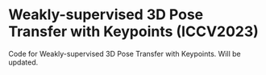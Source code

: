 # Weakly-supervised 3D Pose Transfer with Keypoints (ICCV2023)
Code for Weakly-supervised 3D Pose Transfer with Keypoints.
Will be updated.
